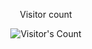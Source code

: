 <div align="center"> 
  <p>Visitor count</p>
  <img src="https://profile-counter.glitch.me/belaparreiras/count.svg" alt="Visitor's Count" />
</div>
